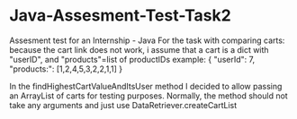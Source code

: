 # Java-Assesment-Test-Task2
Assesment test for an Internship - Java
For the task with comparing carts: 
because the cart link does not work, i assume that a cart is a dict with "userID", and "products"=list of productIDs
example:
{ "userId": 7, "products:": [1,2,4,5,3,2,2,1,1] }

In the findHighestCartValueAndItsUser method I decided to allow passing an ArrayList of carts for testing purposes. Normally, the method should not take any arguments and just use DataRetriever.createCartList
